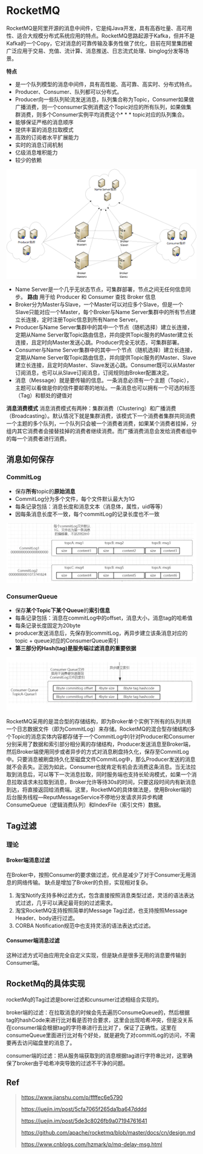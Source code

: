 # RocketMQ

RocketMQ是阿里开源的消息中间件，它是纯Java开发，具有高吞吐量、高可用性、适合大规模分布式系统应用的特点。RocketMQ思路起源于Kafka，但并不是Kafka的一个Copy，它对消息的可靠传输及事务性做了优化，目前在阿里集团被广泛应用于交易、充值、流计算、消息推送、日志流式处理、binglog分发等场景。

**特点**

* 是一个队列模型的消息中间件，具有高性能、高可靠、高实时、分布式特点。
* Producer、Consumer、队列都可以分布式。
* Producer向一些队列轮流发送消息，队列集合称为Topic，Consumer如果做广播消费，则一个consumer实例消费这个Topic对应的所有队列，如果做集群消费，则多个Consumer实例平均消费这个* * * topic对应的队列集合。
* 能够保证严格的消息顺序
* 提供丰富的消息拉取模式
* 高效的订阅者水平扩展能力
* 实时的消息订阅机制
* 亿级消息堆积能力
* 较少的依赖

![](assets/TB18GKUPXXXXXXRXFXXXXXXXXXX.png)

* Name Server是一个几乎无状态节点，可集群部署，节点之间无任何信息同步。 **路由**  用于给 Producer 和 Consumer 查找 Broker 信息
* Broker分为Master与Slave，一个Master可以对应多个Slave，但是一个Slave只能对应一个Master，每个Broker与Name Server集群中的所有节点建立长连接，定时注册Topic信息到所有Name Server。
* Producer与Name Server集群中的其中一个节点（随机选择）建立长连接，定期从Name Server取Topic路由信息，并向提供Topic服务的Master建立长连接，且定时向Master发送心跳。Producer完全无状态，可集群部署。
* Consumer与Name Server集群中的其中一个节点（随机选择）建立长连接，定期从Name Server取Topic路由信息，并向提供Topic服务的Master、Slave建立长连接，且定时向Master、Slave发送心跳。Consumer既可以从Master订阅消息，也可以从Slave订阅消息，订阅规则由Broker配置决定。
* 消息（Message）就是要传输的信息。一条消息必须有一个主题（Topic），主题可以看做是你的信件要邮寄的地址。一条消息也可以拥有一个可选的标签（Tag）和额处的键值对

**消息消费模式** 
消息消费模式有两种：集群消费（Clustering）和广播消费（Broadcasting）。默认情况下就是集群消费，该模式下一个消费者集群共同消费一个主题的多个队列，一个队列只会被一个消费者消费，如果某个消费者挂掉，分组内其它消费者会接替挂掉的消费者继续消费。而广播消费消息会发给消费者组中的每一个消费者进行消费。



## 消息如何保存

### CommitLog

- 保存**所有**topic的**原始消息**
- CommitLog分为多个文件，每个文件默认最大为1G
- 每条记录包括：消息长度和消息文本（消息体，属性，uid等等）
- 因每条消息长度不一致，每个commitLog的记录长度也不一致

![image-20200617143643255](assets/image-20200617143643255.png)

### ConsumerQueue

- 保存**某个Topic下某个Queue**的**索引信息**
- 每条记录包括：消息在commitLog中的offset，消息大小，消息tag的哈希值
- 每条记录长度固定为20byte
- producer发送消息后，先保存到commitLog，再异步建立该条消息对应的topic + queue对应的ConsumerQueue索引
- **第三部分的Hash(tag)是服务端过滤消息的重要依据**

![image-20200617143652316](assets/image-20200617143652316.png)

RocketMQ采用的是混合型的存储结构，即为Broker单个实例下所有的队列共用一个日志数据文件（即为CommitLog）来存储。RocketMQ的混合型存储结构(多个Topic的消息实体内容都存储于一个CommitLog中)针对Producer和Consumer分别采用了数据和索引部分相分离的存储结构，Producer发送消息至Broker端，然后Broker端使用同步或者异步的方式对消息刷盘持久化，保存至CommitLog中。只要消息被刷盘持久化至磁盘文件CommitLog中，那么Producer发送的消息就不会丢失。正因为如此，Consumer也就肯定有机会去消费这条消息。当无法拉取到消息后，可以等下一次消息拉取，同时服务端也支持长轮询模式，如果一个消息拉取请求未拉取到消息，Broker允许等待30s的时间，只要这段时间内有新消息到达，将直接返回给消费端。这里，RocketMQ的具体做法是，使用Broker端的后台服务线程—ReputMessageService不停地分发请求并异步构建ConsumeQueue（逻辑消费队列）和IndexFile（索引文件）数据。

## Tag过滤 

### 理论

#### Broker端消息过滤

在Broker中，按照Consumer的要求做过滤，优点是减少了对于Consumer无用消息的网络传输。
缺点是增加了Broker的负担，实现相对复杂。

1. 淘宝Notify支持多种过滤方式，包含直接按照消息类型过滤，灵活的语法表达式过滤，几乎可以满足最苛刻的过滤需求。
2. 淘宝RocketMQ支持按照简单的Message Tag过滤，也支持按照Message Header、body进行过滤。
3. CORBA Notification规范中也支持灵活的语法表达式过滤。

#### Consumer端消息过滤

这种过滤方式可由应用完全自定义实现，但是缺点是很多无用的消息要传输到Consumer端。



## RocketMq的具体实现

rocketMq的Tag过滤是borer过滤和cunsumer过滤相结合实现的。

 broker端的过滤：在拉取消息的时候会先去遍历ConsumeQueue的，然后根据tag的hashCode来进行比对看是否符合要求，这里会出现哈希冲突，但是没关系在consumer端会根据tag的字符串进行去比对了，保证了正确性。这里在consumeQueue里面进行比对有个好处，就是避免了对commitLog的访问，不需要再去访问磁盘里的消息了。

 consumer端的过滤：把从服务端获取到的消息根据tag进行字符串比对，这里确保了broker由于哈希冲突导致的过滤不干净的问题。





## Ref



> https://www.jianshu.com/p/ffffec6e5790
>
> https://juejin.im/post/5cfa7065f265da1ba647dddd
>
> https://juejin.im/post/5de3c8026fb9a07194761641
>
> https://github.com/apache/rocketmq/blob/master/docs/cn/design.md
>
> https://www.cnblogs.com/hzmark/p/mq-delay-msg.html



